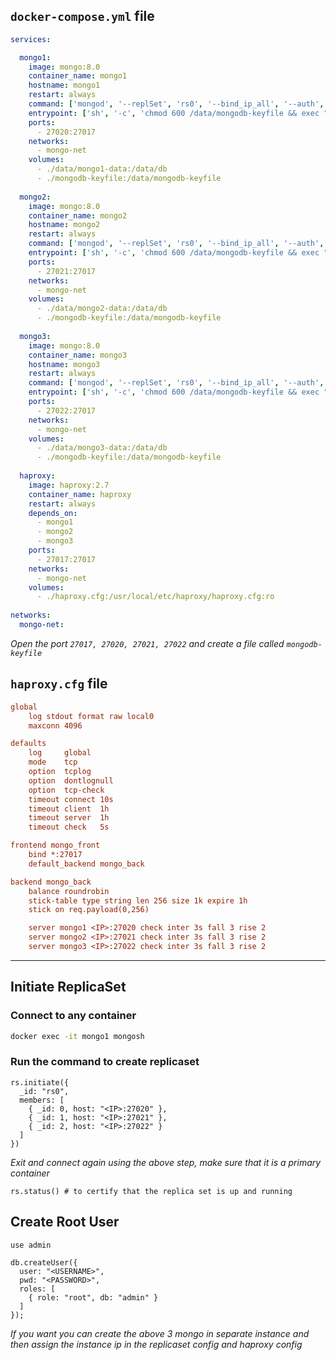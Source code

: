 ## `docker-compose.yml` file

```yml
services:

  mongo1:
    image: mongo:8.0
    container_name: mongo1
    hostname: mongo1
    restart: always
    command: ['mongod', '--replSet', 'rs0', '--bind_ip_all', '--auth', '--keyFile', '/data/mongodb-keyfile']
    entrypoint: ['sh', '-c', 'chmod 600 /data/mongodb-keyfile && exec "$@"', '--']
    ports:
      - 27020:27017
    networks:
      - mongo-net
    volumes:
      - ./data/mongo1-data:/data/db
      - ./mongodb-keyfile:/data/mongodb-keyfile
  
  mongo2:
    image: mongo:8.0
    container_name: mongo2
    hostname: mongo2
    restart: always
    command: ['mongod', '--replSet', 'rs0', '--bind_ip_all', '--auth', '--keyFile', '/data/mongodb-keyfile']
    entrypoint: ['sh', '-c', 'chmod 600 /data/mongodb-keyfile && exec "$@"', '--']
    ports:
      - 27021:27017
    networks:
      - mongo-net
    volumes:
      - ./data/mongo2-data:/data/db
      - ./mongodb-keyfile:/data/mongodb-keyfile
  
  mongo3:
    image: mongo:8.0
    container_name: mongo3
    hostname: mongo3
    restart: always
    command: ['mongod', '--replSet', 'rs0', '--bind_ip_all', '--auth', '--keyFile', '/data/mongodb-keyfile']
    entrypoint: ['sh', '-c', 'chmod 600 /data/mongodb-keyfile && exec "$@"', '--']
    ports:
      - 27022:27017
    networks:
      - mongo-net
    volumes:
      - ./data/mongo3-data:/data/db
      - ./mongodb-keyfile:/data/mongodb-keyfile
  
  haproxy:
    image: haproxy:2.7
    container_name: haproxy
    restart: always
    depends_on:
      - mongo1
      - mongo2
      - mongo3
    ports:
      - 27017:27017
    networks:
      - mongo-net
    volumes:
      - ./haproxy.cfg:/usr/local/etc/haproxy/haproxy.cfg:ro
  
networks:
  mongo-net:
```

_Open the port `27017, 27020, 27021, 27022` and create a file called `mongodb-keyfile`_

## `haproxy.cfg` file

```cfg
global
    log stdout format raw local0
    maxconn 4096

defaults
    log     global
    mode    tcp
    option  tcplog
    option  dontlognull
    option  tcp-check
    timeout connect 10s
    timeout client  1h
    timeout server  1h
    timeout check   5s

frontend mongo_front
    bind *:27017
    default_backend mongo_back

backend mongo_back
    balance roundrobin
    stick-table type string len 256 size 1k expire 1h
    stick on req.payload(0,256)

    server mongo1 <IP>:27020 check inter 3s fall 3 rise 2
    server mongo2 <IP>:27021 check inter 3s fall 3 rise 2
    server mongo3 <IP>:27022 check inter 3s fall 3 rise 2
```

---
## Initiate ReplicaSet

### Connect to any container
```bash
docker exec -it mongo1 mongosh
```

### Run the command to create replicaset
```mongosh
rs.initiate({
  _id: "rs0",
  members: [
    { _id: 0, host: "<IP>:27020" },
    { _id: 1, host: "<IP>:27021" },
    { _id: 2, host: "<IP>:27022" }
  ]
})
```

_Exit and connect again using the above step, make sure that it is a primary container_

```mongosh
rs.status() # to certify that the replica set is up and running
```

## Create Root User

```mongosh
use admin

db.createUser({
  user: "<USERNAME>",
  pwd: "<PASSWORD>",
  roles: [
    { role: "root", db: "admin" }
  ]
});
```

_If you want you can create the above 3 mongo in separate instance and then assign the instance ip in the replicaset config and haproxy config_



